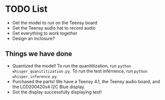 # TODO List

- Get the model to run on the Teensy board
- Get the Teensy audio hat to record audio
- Get everything to work together
- Design an inclosure?

## Things we have done

- Quantized the model! To run the quanititization, run `python whisper_quanititization.py`. To run the test inferrence, run `python whisper_inference.py`. 
- Purchased the parts! We have a Teensy 4.1, the Teensy audio board, and the LCD200420x4 I2C Blue display.
- Got the display successfully displaying text!

